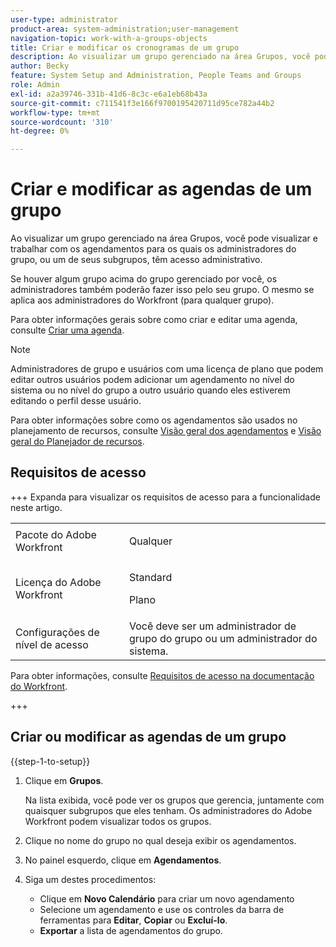 ```yaml
---
user-type: administrator
product-area: system-administration;user-management
navigation-topic: work-with-a-groups-objects
title: Criar e modificar os cronogramas de um grupo
description: Ao visualizar um grupo gerenciado na área Grupos, você pode visualizar e trabalhar com os agendamentos para os quais os administradores do grupo, ou um de seus subgrupos, têm acesso administrativo.
author: Becky
feature: System Setup and Administration, People Teams and Groups
role: Admin
exl-id: a2a39746-331b-41d6-8c3c-e6a1eb68b43a
source-git-commit: c711541f3e166f9700195420711d95ce782a44b2
workflow-type: tm+mt
source-wordcount: '310'
ht-degree: 0%

---
```


# Criar e modificar as agendas de um grupo

Ao visualizar um grupo gerenciado na área Grupos, você pode visualizar e trabalhar com os agendamentos para os quais os administradores do grupo, ou um de seus subgrupos, têm acesso administrativo.

Se houver algum grupo acima do grupo gerenciado por você, os administradores também poderão fazer isso pelo seu grupo. O mesmo se aplica aos administradores do Workfront (para qualquer grupo).

Para obter informações gerais sobre como criar e editar uma agenda, consulte [Criar uma agenda](../../../administration-and-setup/set-up-workfront/configure-timesheets-schedules/create-schedules.md).

>[!NOTE]
>
>Administradores de grupo e usuários com uma licença de plano que podem editar outros usuários podem adicionar um agendamento no nível do sistema ou no nível do grupo a outro usuário quando eles estiverem editando o perfil desse usuário.

Para obter informações sobre como os agendamentos são usados no planejamento de recursos, consulte [Visão geral dos agendamentos](/help/quicksilver/administration-and-setup/set-up-workfront/configure-timesheets-schedules/schedules-overview.md) e [Visão geral do Planejador de recursos](/help/quicksilver/resource-mgmt/resource-planning/get-started-resource-planner.md).

## Requisitos de acesso

+++ Expanda para visualizar os requisitos de acesso para a funcionalidade neste artigo.

<table style="table-layout:auto"> 
 <col> 
 <col> 
 <tbody> 
  <tr> 
   <td>Pacote do Adobe Workfront</td> 
   <td><p>Qualquer</p></td> 
  </tr> 
  <tr> 
   <td>Licença do Adobe Workfront</td> 
   <td><p>Standard</p>
       <p>Plano</p></td>
  </tr>
  <tr> 
   <td>Configurações de nível de acesso</td> 
   <td>Você deve ser um administrador de grupo do grupo ou um administrador do sistema.</td>
  </tr>
 </tbody> 
</table>

Para obter informações, consulte [Requisitos de acesso na documentação do Workfront](/help/quicksilver/administration-and-setup/add-users/access-levels-and-object-permissions/access-level-requirements-in-documentation.md).

+++

## Criar ou modificar as agendas de um grupo

{{step-1-to-setup}}

1. Clique em **Grupos**.

   Na lista exibida, você pode ver os grupos que gerencia, juntamente com quaisquer subgrupos que eles tenham. Os administradores do Adobe Workfront podem visualizar todos os grupos.

1. Clique no nome do grupo no qual deseja exibir os agendamentos.
1. No painel esquerdo, clique em **Agendamentos**.
1. Siga um destes procedimentos:

   * Clique em **Novo Calendário** para criar um novo agendamento
   * Selecione um agendamento e use os controles da barra de ferramentas para **Editar**, **Copiar** ou **Excluí-lo**.
   * **Exportar** a lista de agendamentos do grupo.
